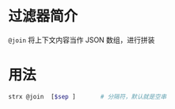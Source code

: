 # 过滤器简介

`@join` 将上下文内容当作 JSON 数组，进行拼装
 

# 用法

```bash
strx @join  [$sep ]       # 分隔符，默认就是空串
```

